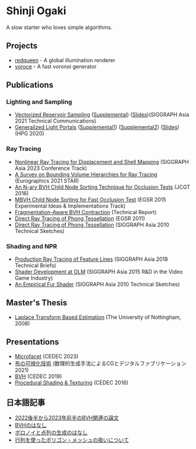 # Shinji Ogaki

A slow starter who loves simple algorithms.

## Projects
* [redqueen](https://github.com/shinjiogaki/redqueen_legacy) - A global illumination renderer
* [voroce](https://github.com/shinjiogaki/voroce) - A fast voronoi generator

## Publications

### Lighting and Sampling
* [Vectorized Reservoir Sampling](https://github.com/shinjiogaki/shinjiogaki.github.io/blob/master/Vectorized%20Reservoir%20Sampling.pdf) ([Supplemental](https://github.com/shinjiogaki/shinjiogaki.github.io/blob/master/Vectorized%20Reservoir%20Sampling%20Supplemental.pdf)) ([Slides](https://github.com/shinjiogaki/shinjiogaki.github.io/blob/master/Vectorized%20Reservoir%20Sampling%20Slides.pptx))(SIGGRAPH Asia 2021 Technical Communications)
* [Generalized Light Portals](https://github.com/shinjiogaki/shinjiogaki.github.io/blob/master/Generalized%20Light%20Portals.pdf) ([Supplemental1](https://github.com/shinjiogaki/shinjiogaki.github.io/blob/master/Generalized%20Light%20Portals%20Supplemental1.pdf)) ([Supplemental2](https://github.com/shinjiogaki/shinjiogaki.github.io/blob/master/Generalized%20Light%20Portals%20Supplemental2.pdf)) ([Slides](https://github.com/shinjiogaki/shinjiogaki.github.io/blob/master/Generalized%20Light%20Portals%Slides.pdf)) (HPG 2020)

### Ray Tracing
* [Nonlinear Ray Tracing for Displacement and Shell Mapping](https://github.com/shinjiogaki/shinjiogaki.github.io/blob/master/Nonlinear%20Ray%20Tracing%20for%20Displacement%20and%20Shell%20Mapping.pdf) (SIGGRAPH Asia 2023 Conference Track)
* [A Survey on Bounding Volume Hierarchies for Ray Tracing](https://github.com/shinjiogaki/shinjiogaki.github.io/blob/master/BVH%20STAR.pdf) (Eurographics 2021 STAR)
* [An N-ary BVH Child Node Sorting Technique for Occlusion Tests](http://jcgt.org/published/0005/02/02/) (JCGT 2016)
* [MBVH Child Node Sorting for Fast Occlusion Test](https://github.com/shinjiogaki/shinjiogaki.github.io/blob/master/MBVH%20Child%20Node%20Sorting%20for%20Fast%20Occlusion%20Test.pdf) (EGSR 2015 Experimental Ideas & Implementations Track)
* [Fragmentation-Aware BVH Contraction](https://github.com/shinjiogaki/shinjiogaki.github.io/blob/master/Fragmentation-Aware%20BVH%20Construction.pdf) (Technical Report)
* [Direct Ray Tracing of Phong Tessellation](http://www.jp.square-enix.com/tech/library/pdf/EGSR2011.pdf) (EGSR 2011)
* [Direct Ray Tracing of Phong Tessellation](http://www.jp.square-enix.com/tech/library/pdf/Siggraph_Asia_2010_Sketch_1.pdf) (SIGGRAPH Asia 2010 Technical Sketches)

### Shading and NPR
* [Production Ray Tracing of Feature Lines](http://www.iliyan.com/publications/FeatureLineDrawing) (SIGGRAPH Asia 2018 Technical Briefs)
* [Shader Development at OLM](https://github.com/shinjiogaki/shinjiogaki.github.io/blob/master/Shader%20Development%20at%20OLM.pdf) (SIGGRAPH Asia 2015 R&D in the Video Game Industry)
* [An Empirical Fur Shader](http://www.jp.square-enix.com/tech/library/pdf/Siggraph_Asia_2010_Sketch_2.pdf) (SIGGRAPH Asia 2010 Technical Sketches)

## Master's Thesis
* [Laplace Transform Based Estimation](https://github.com/shinjiogaki/shinjiogaki.github.io/blob/master/Laplace%20Transform%20based%20Estimation.pdf) (The University of Nottingham, 2008)

## Presentations
* [Microfacet](https://github.com/shinjiogaki/shinjiogaki.github.io/blob/master/cedec2023ogaki.pdf) (CEDEC 2023)
* [布の可視化技術](https://github.com/shinjiogaki/shinjiogaki.github.io/blob/master/Cloth%20Visualization.pptx) (数理的生成手法によるCGとデジタルファブリケーション 2021)
* [BVH](https://github.com/shinjiogaki/bvh/blob/master/CEDEC2019.pptx) (CEDEC 2019)
* [Procedural Shading & Texturing](https://speakerdeck.com/shinjiogaki/procedural-shading-and-texturing) (CEDEC 2016)

## 日本語記事
* [2022後半から2023年前半のBVH関連の論文](https://qiita.com/shinjiogaki/items/e49ebe28886aad18f59b)
* [BVHのはなし](https://shinjiogaki.github.io/bvh/)
* [ボロノイと点列の生成のはなし](https://qiita.com/shinjiogaki/items/df433279497bcc580f11)
* [行列を使ったポリゴン・メッシュの扱いについて](http://qiita.com/shinjiogaki/items/d16abb018a843c09b8c8)
